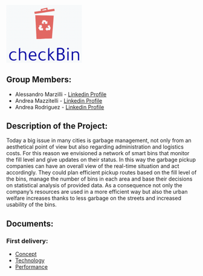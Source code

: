 <img src="img/Logo.png" width="200">

## Group Members:

- Alessandro Marzilli - [Linkedin Profile](https://www.linkedin.com/in/alessandro-marzilli-84a07a235/)
- Andrea Mazzitelli - [Linkedin Profile](https://www.linkedin.com/in/andrea-mazzitelli-795ab4234/)
- Andrea Rodriguez - [Linkedin Profile](https://www.linkedin.com/in/andrea-rod/)

## Description of the Project:

Today a big issue in many cities is garbage management, not only from an aesthetical point of view but also regarding administration and logistics costs. For this reason we envisioned a network of smart bins that monitor the fill level and give updates on their status. In this way the garbage pickup companies can have an overall view of the real-time situation and act accordingly. They could plan efficient pickup routes based on the fill level of the bins, manage the number of bins in each area and base their decisions on statistical analysis of provided data. As a consequence not only the company’s resources are used in a more efficient way but also the urban welfare increases thanks to less garbage on the streets and increased usability of the bins.

## Documents:
### First delivery:
- [Concept](/doc/First%20Delivery/Concept.md)
- [Technology](/doc/First%20Delivery/Technology.md)
- [Performance](/doc/First%20Delivery/Performance.md)
